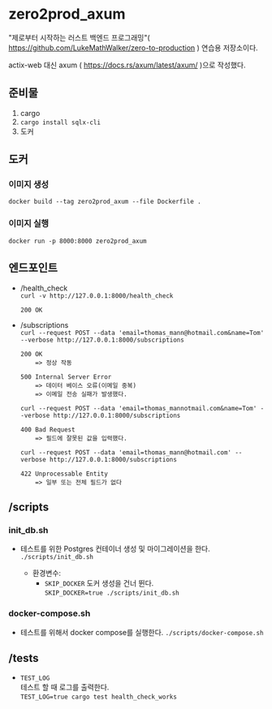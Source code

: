 # zero2prod_axum

"제로부터 시작하는 러스트 백엔드 프로그래밍"( https://github.com/LukeMathWalker/zero-to-production ) 연습용 저장소이다.

actix-web 대신 axum ( https://docs.rs/axum/latest/axum/ )으로 작성했다.

## 준비물

1. cargo
1. `cargo install sqlx-cli`
1. 도커

## 도커

### 이미지 생성

`docker build --tag zero2prod_axum --file Dockerfile .`

### 이미지 실행

`docker run -p 8000:8000 zero2prod_axum`

## 엔드포인트

- /health_check  
   `curl -v http://127.0.0.1:8000/health_check`

      200 OK

- /subscriptions  
   `curl --request POST --data 'email=thomas_mann@hotmail.com&name=Tom' --verbose http://127.0.0.1:8000/subscriptions`

      200 OK
          => 정상 작동

      500 Internal Server Error
          => 데이터 베이스 오류(이메일 중복)
          => 이메일 전송 실패가 발생했다.

  `curl --request POST --data 'email=thomas_mannotmail.com&name=Tom' --verbose http://127.0.0.1:8000/subscriptions`

      400 Bad Request
          => 필드에 잘못된 값을 입력했다.

  `curl --request POST --data 'email=thomas_mann@hotmail.com' --verbose http://127.0.0.1:8000/subscriptions`

      422 Unprocessable Entity
          => 일부 또는 전체 필드가 없다

## /scripts

### init_db.sh

- 테스트를 위한 Postgres 컨테이너 생성 및 마이그레이션을 한다.  
  `./scripts/init_db.sh`

  - 환경변수:
    - `SKIP_DOCKER`
      도커 생성을 건너 뛴다.  
       `SKIP_DOCKER=true ./scripts/init_db.sh`

### docker-compose.sh

- 테스트를 위해서 docker compose를 실행한다.
  `./scripts/docker-compose.sh`

## /tests

- `TEST_LOG`  
  테스트 할 때 로그를 출력한다.  
   `TEST_LOG=true cargo test health_check_works`
